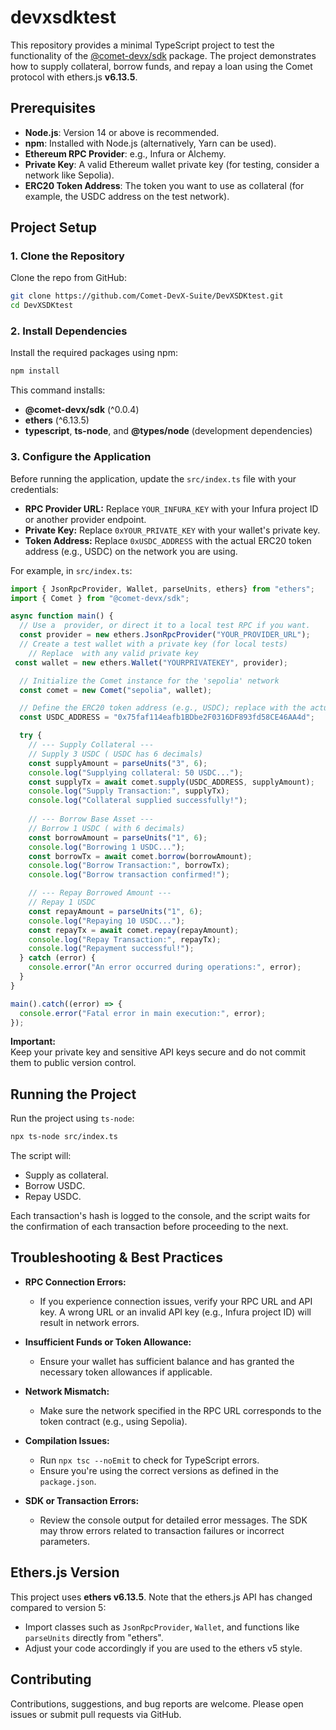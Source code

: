 # devxsdktest

This repository provides a minimal TypeScript project to test the functionality of the [@comet-devx/sdk](https://www.npmjs.com/package/@comet-devx/sdk) package. The project demonstrates how to supply collateral, borrow funds, and repay a loan using the Comet protocol with ethers.js **v6.13.5**.

## Prerequisites

- **Node.js**: Version 14 or above is recommended.
- **npm**: Installed with Node.js (alternatively, Yarn can be used).
- **Ethereum RPC Provider**: e.g., Infura or Alchemy.
- **Private Key**: A valid Ethereum wallet private key (for testing, consider a network like Sepolia).
- **ERC20 Token Address**: The token you want to use as collateral (for example, the USDC address on the test network).

## Project Setup

### 1. Clone the Repository

Clone the repo from GitHub:
```bash
git clone https://github.com/Comet-DevX-Suite/DevXSDKtest.git
cd DevXSDKtest
```

### 2. Install Dependencies

Install the required packages using npm:

```bash
npm install
```

This command installs:
- **@comet-devx/sdk** (^0.0.4)
- **ethers** (^6.13.5)
- **typescript**, **ts-node**, and **@types/node** (development dependencies)

### 3. Configure the Application

Before running the application, update the `src/index.ts` file with your credentials:

- **RPC Provider URL:** Replace `YOUR_INFURA_KEY` with your Infura project ID or another provider endpoint.
- **Private Key:** Replace `0xYOUR_PRIVATE_KEY` with your wallet's private key.
- **Token Address:** Replace `0xUSDC_ADDRESS` with the actual ERC20 token address (e.g., USDC) on the network you are using.

For example, in `src/index.ts`:

```typescript
import { JsonRpcProvider, Wallet, parseUnits, ethers} from "ethers";
import { Comet } from "@comet-devx/sdk";

async function main() {
  // Use a  provider, or direct it to a local test RPC if you want.
  const provider = new ethers.JsonRpcProvider("YOUR_PROVIDER_URL");
  // Create a test wallet with a private key (for local tests)
    // Replace  with any valid private key
 const wallet = new ethers.Wallet("YOURPRIVATEKEY", provider);

  // Initialize the Comet instance for the 'sepolia' network
  const comet = new Comet("sepolia", wallet);

  // Define the ERC20 token address (e.g., USDC); replace with the actual token address
  const USDC_ADDRESS = "0x75faf114eafb1BDbe2F0316DF893fd58CE46AA4d";

  try {
    // --- Supply Collateral ---
    // Supply 3 USDC ( USDC has 6 decimals)
    const supplyAmount = parseUnits("3", 6);
    console.log("Supplying collateral: 50 USDC...");
    const supplyTx = await comet.supply(USDC_ADDRESS, supplyAmount);
    console.log("Supply Transaction:", supplyTx);
    console.log("Collateral supplied successfully!");
    
    // --- Borrow Base Asset ---
    // Borrow 1 USDC ( with 6 decimals)
    const borrowAmount = parseUnits("1", 6);
    console.log("Borrowing 1 USDC...");
    const borrowTx = await comet.borrow(borrowAmount);
    console.log("Borrow Transaction:", borrowTx);
    console.log("Borrow transaction confirmed!");

    // --- Repay Borrowed Amount ---
    // Repay 1 USDC
    const repayAmount = parseUnits("1", 6);
    console.log("Repaying 10 USDC...");
    const repayTx = await comet.repay(repayAmount);
    console.log("Repay Transaction:", repayTx);
    console.log("Repayment successful!");
  } catch (error) {
    console.error("An error occurred during operations:", error);
  }
}

main().catch((error) => {
  console.error("Fatal error in main execution:", error);
});
```

**Important:**  
Keep your private key and sensitive API keys secure and do not commit them to public version control.

## Running the Project

Run the project using `ts-node`:

```bash
npx ts-node src/index.ts
```

The script will:
- Supply as collateral.
- Borrow  USDC.
- Repay  USDC.

Each transaction's hash is logged to the console, and the script waits for the confirmation of each transaction before proceeding to the next.

## Troubleshooting & Best Practices

- **RPC Connection Errors:**  
  - If you experience connection issues, verify your RPC URL and API key. A wrong URL or an invalid API key (e.g., Infura project ID) will result in network errors.

- **Insufficient Funds or Token Allowance:**  
  - Ensure your wallet has sufficient balance and has granted the necessary token allowances if applicable.

- **Network Mismatch:**  
  - Make sure the network specified in the RPC URL corresponds to the token contract (e.g., using Sepolia).

- **Compilation Issues:**  
  - Run `npx tsc --noEmit` to check for TypeScript errors.
  - Ensure you're using the correct versions as defined in the `package.json`.

- **SDK or Transaction Errors:**  
  - Review the console output for detailed error messages. The SDK may throw errors related to transaction failures or incorrect parameters.

## Ethers.js Version

This project uses **ethers v6.13.5**. Note that the ethers.js API has changed compared to version 5:

- Import classes such as `JsonRpcProvider`, `Wallet`, and functions like `parseUnits` directly from "ethers".
- Adjust your code accordingly if you are used to the ethers v5 style.

## Contributing

Contributions, suggestions, and bug reports are welcome. Please open issues or submit pull requests via GitHub.

